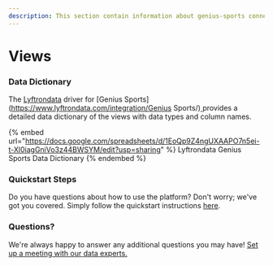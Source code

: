 ```yaml
---
description: This section contain information about genius-sports connector views information
---
```


# Views

### Data Dictionary

The [Lyftrondata](https://www.lyftrondata.com/) driver for [Genius Sports](https://www.lyftrondata.com/integration/Genius Sports/)[ ](https://www.lyftrondata.com/integration/genius-sports/)provides a detailed data dictionary of the views with data types and column names.

{% embed url="https://docs.google.com/spreadsheets/d/1EoQp9Z4ngUXAAPO7n5ei-t-Xl0iagGniVo3z44BWSYM/edit?usp=sharing" %}
Lyftrondata Genius Sports Data Dictionary
{% endembed %}

### Quickstart Steps

Do you have questions about how to use the platform? Don't worry; we've got you covered. Simply follow the quickstart instructions [here](../../../../quickstart-steps.md).

### Questions? <a href="#questions" id="questions"></a>

We're always happy to answer any additional questions you may have! [Set up a meeting with our data experts.](https://www.lyftrondata.com/book-a-meeting/)


